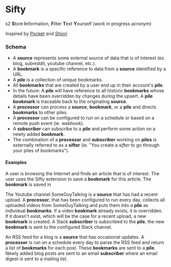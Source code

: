 # Sifty

s2
**S**tore **I**nformation, **F**ilter **T**ext **Y**ourself (work in progress acronym)

Inspired by [Pocket](https://getpocket.com/) and [Shiori](https://github.com/go-shiori/shiori)

### Schema
- A **source** represents some external source of data that is of interest (ex. blog, subreddit, youtube channel, etc.).
- A **bookmark** is a specific reference to data from a **source** identified by a URL.
- A **pile** is a collection of unique bookmarks.
- All **bookmarks** that are created by a user end up in their account's **pile**.
- In the future: A **pile** will have reference to all historic **bookmarks** whose details have been overridden by changes during the upsert. A **pile bookmark** is traceable back to the originating **source**.
- A **processor** can process a **source**, **bookmark**, or a **pile** and directs **bookmarks** to other piles.
- A **processor** can be configured to run on a schedule or based on a remote push event (ie. webhook).
- A **subscriber** can subscribe to a **pile** and perform some action on a newly added **bookmark**.
- The combination of a **processor** and **subscriber** working on **piles** is externally referred to as a **sifter** (ie.
"You create a _sifter_ to go through your piles of bookmarks").

#### Examples
A user is browsing the Internet and finds an article that is of interest. The user uses the Sifty extension to save a
**bookmark** for this article. The **bookmark** is saved in

The Youtube channel SomeGuyTalking is a **source** that has had a recent upload. A **processor**, that has been configured
to run every day, collects all uploaded videos from SomeGuyTalking and puts them into a **pile** as individual **bookmarks**.
If a video **bookmark** already exists, it is overridden. If it doesn't exist, which will be the case for a recent upload,
a new **bookmark** is created. A Slack **subscriber** is subscribed to the **pile**, the new **bookmark** is sent to the
configured Slack channel.

An RSS feed for a blog is a **source** that has occasional updates. A **processor** is run on a schedule every day to
parse the RSS feed and return a list of **bookmarks** for each post. These **bookmarks** are sent to a **pile**. Newly
added blog posts are sent to an email **subscriber** where an email digest is sent to a mailing list.
